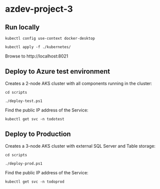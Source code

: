 # azdev-project-3

## Run locally


```
kubectl config use-context docker-desktop

kubectl apply -f ./kubernetes/
```

Browse to http://localhost:8021


## Deploy to Azure test environment

Creates a 2-node AKS cluster with all components running in the cluster:

```
cd scripts

./deploy-test.ps1
```

Find the public IP address of the Service:

```
kubectl get svc -n todotest 
```

## Deploy to Production

Creates a 3-node AKS cluster with external SQL Server and Table storage:

```
cd scripts

./deploy-prod.ps1
```

Find the public IP address of the Service:

```
kubectl get svc -n todoprod
```
